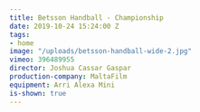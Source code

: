 ```yaml
---
title: Betsson Handball - Championship
date: 2019-10-24 15:24:00 Z
tags:
- home
image: "/uploads/betsson-handball-wide-2.jpg"
vimeo: 396489955
director: Joshua Cassar Gaspar
production-company: MaltaFilm
equipment: Arri Alexa Mini
is-shown: true
---
```


